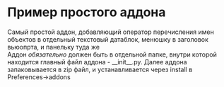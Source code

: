 # Пример простого аддона
Самый простой аддон, добавляющий оператор перечисления имен объектов в отдельный текстовый датаблок, менюшку в заголовок вьюопрта, и панельку туда же <br />
Аддон *обязательно* должен быть в отдельной папке, внутри которой находится главный файл аддона - \_\_init\_\_.py. Далее аддона запаковывается в zip файл, и устанавливается через install в Preferences->addons